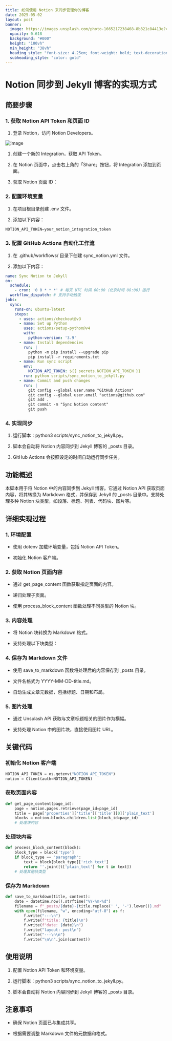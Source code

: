 ```yaml
---
title: 如何使用 Notion 来同步管理你的博客
date: 2025-05-02
layout: post
banner:
  image: https://images.unsplash.com/photo-1665217238468-8b321c84413e?crop=entropy&cs=tinysrgb&fit=max&fm=jpg&ixid=M3w2OTIwMzJ8MHwxfHJhbmRvbXx8fHx8fHx8fDE3NDYxNTAyNTd8&ixlib=rb-4.0.3&q=80&w=1080
  opacity: 0.618
  background: "#000"
  height: "100vh"
  min_height: "38vh"
  heading_style: "font-size: 4.25em; font-weight: bold; text-decoration: underline"
  subheading_style: "color: gold"
---
```


# Notion 同步到 Jekyll 博客的实现方式

## 简要步骤

### 1. 获取 Notion API Token 和页面 ID

1. 登录 Notion，访问 Notion Developers。

![image](https://prod-files-secure.s3.us-west-2.amazonaws.com/a7a0cc5a-89b9-4cda-8686-1fba0ca52f40/d19c1afe-dea5-4312-9333-786b0ba83054/image.png?X-Amz-Algorithm=AWS4-HMAC-SHA256&X-Amz-Content-Sha256=UNSIGNED-PAYLOAD&X-Amz-Credential=ASIAZI2LB466YDM3CSJX%2F20250502%2Fus-west-2%2Fs3%2Faws4_request&X-Amz-Date=20250502T014417Z&X-Amz-Expires=3600&X-Amz-Security-Token=IQoJb3JpZ2luX2VjEDEaCXVzLXdlc3QtMiJHMEUCIQCeTDtYtQt4daVhBpSc6JMPsFrnpvpLzXt%2FYbt4O9nuNwIgGZxi3pGrSi0PxKDuaJUkOYnhYr%2FnWn8G83%2FFRVaucoIqiAQIyv%2F%2F%2F%2F%2F%2F%2F%2F%2F%2FARAAGgw2Mzc0MjMxODM4MDUiDNmXX40BqEnipS7ysCrcAzuBplHF8or9CUdkZeL%2F07vq7GU6J3kjPK0giay5i%2B2vp7pUsSZ%2BNBx05WQcY0X9jFu%2BKj6H8ONgwJ4bRRGhEVGERRYyIh4XNcFqtYtn3BSiEhzGiXbF6vo%2BALpcWuK24bEegxcsnJch1TAB0k8bwhz8LDJA4VlCnzAybjFoQpdDdW9n2UvZebqg60WFedf0U204E2fdL7K32ta%2BIPWygHuB42hQByMEu3%2FJZZtu8ChwWSqVGDxRTSJtL7iYRDW6Qxc5m6daVcw2YnZzwxzuUGK4ihea2%2BQCNY2XeI5%2Bis1JEoxHf89F19QbNqHgtIU3%2FyICcg%2BrmROfma1xqj0481TChjBnzurXDZ9X1zQDYG%2B8fwrvnmTAo%2BPNeEm4yLBJDYOPzkhSTdY4yq%2F60bUZuJUVwVTbSpyIsaviyZ0NfEPYWl5VoSgv4NvTM2ft39BQgHpEx%2B99GWfEggATn0cNKTf7fF%2BHnbvSbUdFk%2BoxSdMa5lOJbmPh3sJhBELcfhsGHQgrMQ%2FcDNyGf9ejccfNkK1QlwvHTOALEg%2FgSz7UlVAdA4WU5ScmUiNy7FiAjZf%2FOmk5d7NJHz%2FKbyTI4P5%2BeMyBaudGsm6xlT0LlFEHE3ppO%2BXjejiuFsGzY9fAMJK40MAGOqUBMvUkyar8EkhGUSR3sRa5t9K7wmzTIEorvl8sa245ver0HL3VM5tgF%2B7Rgsp2kksXFnEfMupa47ZjkhKM5ndL0rp9GLJGGDumOBHZ0u%2B8osul6l5dklXjkCtnXWP8XaVM5X5ysd6n4oDFiaAfZKVriLyk3OELrWx8IMsi9gcq8oIyHvQWvbHMoVmILUySaFA288C8vaW4RWVSYpqSbeHqnd9nuWDV&X-Amz-Signature=55d0bbb4b21f37dab868d262348a50b6e1c6d6dd7f8b43d601c71fd1b7d54cd0&X-Amz-SignedHeaders=host&x-id=GetObject)

1. 创建一个新的 Integration，获取 API Token。

1. 在 Notion 页面中，点击右上角的「Share」按钮，将 Integration 添加到页面。

1. 获取 Notion 页面 ID：


### 2. 配置环境变量

1. 在项目根目录创建 .env 文件。

1. 添加以下内容：

```javascript
NOTION_API_TOKEN=your_notion_integration_token
```

### 3. 配置 GitHub Actions 自动化工作流

1. 在 .github/workflows/ 目录下创建 sync_notion.yml 文件。

1. 添加以下内容：

```yaml
name: Sync Notion to Jekyll
on:
  schedule:
    - cron: '0 0 * * *' # 每天 UTC 时间 00:00（北京时间 08:00）运行
  workflow_dispatch: # 支持手动触发
jobs:
  sync:
    runs-on: ubuntu-latest
    steps:
      - uses: actions/checkout@v3
      - name: Set up Python
        uses: actions/setup-python@v4
        with:
          python-version: '3.9'
      - name: Install dependencies
        run: |
          python -m pip install --upgrade pip
          pip install -r requirements.txt
      - name: Run sync script
        env:
          NOTION_API_TOKEN: ${{ secrets.NOTION_API_TOKEN }}
        run: python scripts/sync_notion_to_jekyll.py
      - name: Commit and push changes
        run: |
          git config --global user.name "GitHub Actions"
          git config --global user.email "actions@github.com"
          git add .
          git commit -m "Sync Notion content"
          git push
```

### 4. 实现同步

1. 运行脚本：python3 scripts/sync_notion_to_jekyll.py。

1. 脚本会自动将 Notion 内容同步到 Jekyll 博客的 _posts 目录。

1. GitHub Actions 会按照设定的时间自动运行同步任务。

## 功能概述

本脚本用于将 Notion 中的内容同步到 Jekyll 博客。它通过 Notion API 获取页面内容，将其转换为 Markdown 格式，并保存到 Jekyll 的 _posts 目录中。支持处理多种 Notion 块类型，如段落、标题、列表、代码块、图片等。

## 详细实现过程

### 1. 环境配置

- 使用 dotenv 加载环境变量，包括 Notion API Token。

- 初始化 Notion 客户端。

### 2. 获取 Notion 页面内容

- 通过 get_page_content 函数获取指定页面的内容。

- 递归处理子页面。

- 使用 process_block_content 函数处理不同类型的 Notion 块。

### 3. 内容处理

- 将 Notion 块转换为 Markdown 格式。

- 支持处理以下块类型：


### 4. 保存为 Markdown 文件

- 使用 save_to_markdown 函数将处理后的内容保存到 _posts 目录。

- 文件名格式为 YYYY-MM-DD-title.md。

- 自动生成文章元数据，包括标题、日期和布局。

### 5. 图片处理

- 通过 Unsplash API 获取与文章标题相关的图片作为横幅。

- 支持处理 Notion 中的图片块，直接使用图片 URL。

## 关键代码

### 初始化 Notion 客户端

```python
NOTION_API_TOKEN = os.getenv("NOTION_API_TOKEN")
notion = Client(auth=NOTION_API_TOKEN)
```

### 获取页面内容

```python
def get_page_content(page_id):
    page = notion.pages.retrieve(page_id=page_id)
    title = page['properties']['title']['title'][0]['plain_text']
    blocks = notion.blocks.children.list(block_id=page_id)
    # 处理块内容
```

### 处理块内容

```python
def process_block_content(block):
    block_type = block['type']
    if block_type == 'paragraph':
        text = block[block_type]['rich_text']
        return ''.join([t['plain_text'] for t in text])
    # 处理其他块类型
```

### 保存为 Markdown

```python
def save_to_markdown(title, content):
    date = datetime.now().strftime("%Y-%m-%d")
    filename = f"_posts/{date}-{title.replace(' ', '-').lower()}.md"
    with open(filename, "w", encoding="utf-8") as f:
        f.write("---\n")
        f.write(f"title: {title}\n")
        f.write(f"date: {date}\n")
        f.write("layout: post\n")
        f.write("---\n\n")
        f.write("\n\n".join(content))
```

## 使用说明

1. 配置 Notion API Token 和环境变量。

1. 运行脚本：python3 scripts/sync_notion_to_jekyll.py。

1. 脚本会自动将 Notion 内容同步到 Jekyll 博客的 _posts 目录。

## 注意事项

- 确保 Notion 页面已与集成共享。

- 根据需要调整 Markdown 文件的元数据和格式。